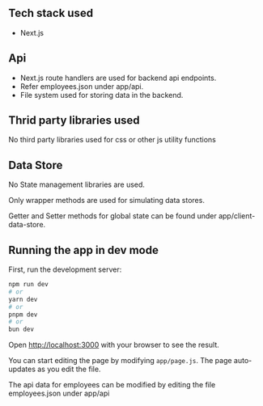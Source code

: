 ## Tech stack used

- Next.js

## Api

- Next.js route handlers are used for backend api endpoints.
- Refer employees.json under app/api.
- File system used for storing data in the backend.

## Thrid party libraries used

No third party libraries used for css or other js utility functions

## Data Store
No State management libraries are used. 

Only wrapper methods are used for simulating data stores. 

Getter and Setter methods for global state can be found under app/client-data-store.

## Running the app in dev mode

First, run the development server:

```bash
npm run dev
# or
yarn dev
# or
pnpm dev
# or
bun dev
```

Open [http://localhost:3000](http://localhost:3000) with your browser to see the result.

You can start editing the page by modifying `app/page.js`. The page auto-updates as you edit the file.

The api data for employees can be modified by editing the file employees.json under app/api

